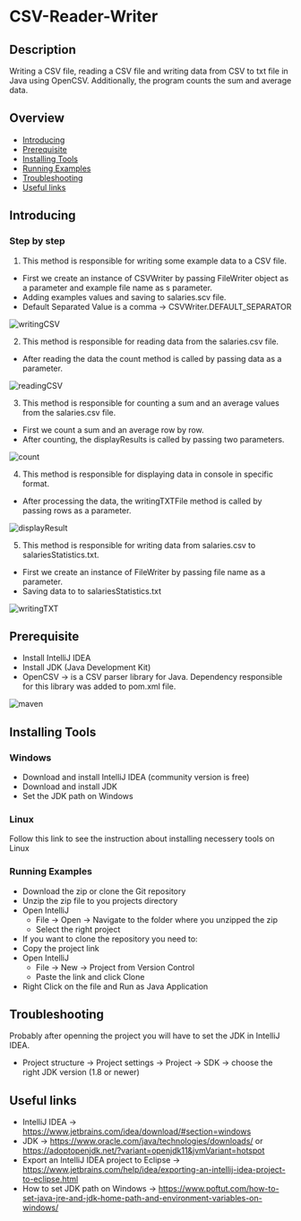 # CSV-Reader-Writer

## Description
Writing a CSV file, reading a CSV file and writing data from CSV to txt file in Java using OpenCSV.
Additionally, the program counts the sum and average data.

## Overview
* [Introducing](#introducing)
* [Prerequisite](#prerequisite)
* [Installing Tools](#installing-tools)
* [Running Examples](#running-examples)
* [Troubleshooting](#troubleshooting)
* [Useful links](#useful-links)

## Introducing 
### Step by step
1. This method is responsible for writing some example data to a CSV file.
* First we create an instance of CSVWriter by passing FileWriter object as a parameter and example file name as s parameter.
* Adding examples values and saving to salaries.scv file.
* Default Separated Value is a comma → CSVWriter.DEFAULT_SEPARATOR

![writingCSV](https://user-images.githubusercontent.com/37801354/149526910-16bf457b-1e3c-46fc-8276-e641440a6cd5.jpg)

2. This method is responsible for reading data from the salaries.csv file.
* After reading the data the count method is called by passing data as a parameter.

![readingCSV](https://user-images.githubusercontent.com/37801354/149528560-0854203a-caed-44f7-8277-c25099f0923f.jpg)

3. This method is responsible for counting a sum and an average values from the salaries.csv file.
* First we count a sum and an average row by row.
* After counting, the displayResults is called by passing two parameters.

![count](https://user-images.githubusercontent.com/37801354/149528641-c5652674-4abc-476c-8c47-4835ad67b88b.jpg)

4. This method is responsible for displaying data in console in specific format.
* After processing the data, the writingTXTFile method is called by passing rows as a parameter. 

![displayResult](https://user-images.githubusercontent.com/37801354/149528656-c3267d2f-c167-4c41-ad8a-46b4b769c672.jpg)

5. This method is responsible for writing data from salaries.csv to salariesStatistics.txt.
* First we create an instance of FileWriter by passing file name as a parameter.
* Saving data to to salariesStatistics.txt

![writingTXT](https://user-images.githubusercontent.com/37801354/149528666-8ba91bcc-f23b-4b52-baba-62242ea824df.jpg)
 
## Prerequisite
* Install IntelliJ IDEA
* Install JDK (Java Development Kit)
* OpenCSV → is a CSV parser library for Java. Dependency responsible for this library was added to pom.xml file.

![maven](https://user-images.githubusercontent.com/37801354/149524016-519d8a16-0edb-42d2-852d-48574f323358.JPG)
## Installing Tools
### Windows
* Download and install IntelliJ IDEA (community version is free)
* Download and install JDK
* Set the JDK path on Windows
### Linux
Follow this link to see the instruction about installing necessery tools on Linux
### Running Examples
* Download the zip or clone the Git repository
* Unzip the zip file to you projects directory
* Open IntelliJ
	* File → Open → Navigate to the folder where you unzipped the zip
  * Select the right project
* If you want to clone the repository you need to:
* Copy the project link
* Open IntelliJ
	* File → New → Project from Version Control
  * Paste the link and click Clone
* Right Click on the file and Run as Java Application

## Troubleshooting
Probably after openning the project you will have to set the JDK in IntelliJ IDEA.
* Project structure → Project settings → Project → SDK → choose the right JDK version (1.8 or newer)
## Useful links
* IntelliJ IDEA → https://www.jetbrains.com/idea/download/#section=windows
* JDK → https://www.oracle.com/java/technologies/downloads/ or https://adoptopenjdk.net/?variant=openjdk11&jvmVariant=hotspot
* Export an IntelliJ IDEA project to Eclipse → https://www.jetbrains.com/help/idea/exporting-an-intellij-idea-project-to-eclipse.html
* How to set JDK path on Windows → https://www.poftut.com/how-to-set-java-jre-and-jdk-home-path-and-environment-variables-on-windows/
